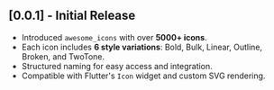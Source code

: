 ## [0.0.1] - Initial Release

- Introduced `awesome_icons` with over **5000+ icons**.
- Each icon includes **6 style variations**: Bold, Bulk, Linear, Outline, Broken, and TwoTone.
- Structured naming for easy access and integration.
- Compatible with Flutter's `Icon` widget and custom SVG rendering.
